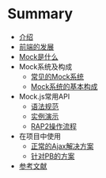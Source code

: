 # Summary

* [介绍](README.md)
* [前端的发展](qian-duan-de-fa-zhan.md)
* [Mock是什么](mockshi-shi-yao.md)
* Mock系统及构成
  * [常见的Mock系统](chang-jian-de-mock-xi-tong/chang-jian-de-mock-xi-tong.md)
  * [Mock系统的基本构成](chang-jian-de-mock-xi-tong/mockxi-tong-de-ji-ben-gou-cheng.md)
* Mock.js常用API
  * [语法规范](mockjschang-jian-de-api-shi-yong/yu-fa-gui-fan.md)
  * [实例演示](mockjschang-jian-de-api-shi-yong/shi-li-yan-shi.md)
  * [RAP2操作流程](mockjschang-jian-de-api-shi-yong/rap2cao-zuo-liu-cheng.md)
* 在项目中使用
  * [正常的Ajax解决方案](/use-mock-in-project/zheng-chang-de-ajax-jie-jue-fang-an.md)
  * [针对PB的方案](/use-mock-in-project/zhen-dui-pb-de-jie-jue-fang-an.md)
* [参考文献](can-kao-lian-jie.md)



